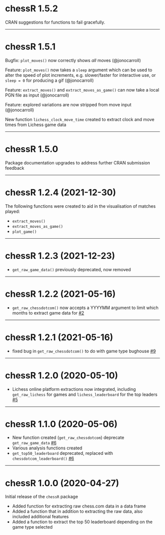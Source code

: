 # chessR 1.5.2

CRAN suggestions for functions to fail gracefully.

***

# chessR 1.5.1

Bugfix: `plot_moves()` now correctly shows _all_ moves (@jonocarroll)

Feature: `plot_moves()` now takes a `sleep` argument which can be used to alter the speed of plot increments, 
  e.g. slower/faster for interactive use, or `sleep = 0` for producing a gif (@jonocarroll)

Feature: `extract_moves()` and `extract_moves_as_game()` can now take a local PGN file as input (@jonocarroll)

Feature: explored variations are now stripped from move input (@jonocarroll)

New function `lichess_clock_move_time` created to extract clock and move times from Lichess game data

***

# chessR 1.5.0

Package documentation upgrades to address further CRAN submission feedback

***

# chessR 1.2.4 (2021-12-30)

The following functions were created to aid in the visualisation of matches played:

* `extract_moves()`
* `extract_moves_as_game()`
* `plot_game()`

***

# chessR 1.2.3 (2021-12-23)

* `get_raw_game_data()` previously deprecated, now removed

***

# chessR 1.2.2 (2021-05-16)

* `get_raw_chessdotcom()` now accepts a YYYYMM argument to limit which months to extract game data for [#2](https://github.com/JaseZiv/chessR/issues/2)

***

# chessR 1.2.1 (2021-05-16)

* fixed bug in `get_raw_chessdotcom()` to do with game type bughouse [#9](https://github.com/JaseZiv/chessR/issues/9)

***

# chessR 1.2.0 (2020-05-10)

* Lichess online platform extractions now integrated, including `get_raw_lichess` for games and `lichess_leaderboard` for the top leaders [#5](https://github.com/JaseZiv/chessR/issues/5)

***

# chessR 1.1.0 (2020-05-06)

* New function created (`get_raw_chessdotcom`) deprecate `get_raw_game_data` [#6](https://github.com/JaseZiv/chessR/issues/6)
* Various analysis functions created
* `get_top50_leaderboard` deprecated, replaced with `chessdotcom_leaderboard()` [#6](https://github.com/JaseZiv/chessR/issues/6)

***

# chessR 1.0.0 (2020-04-27)

Initial release of the `chessR` package

* Added function for extracting raw chess.com data in a data frame
* Added a function that in addition to extracting the raw data, also included additional features
* Added a function to extract the top 50 leaderboard depending on the game type selected
